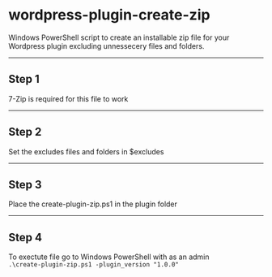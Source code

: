 # wordpress-plugin-create-zip
Windows PowerShell script to create an installable zip file for your Wordpress plugin excluding unnessecery files and folders.

---

## Step 1
7-Zip is required for this file to work

---

## Step 2
Set the excludes files and folders in $excludes 

---

## Step 3
Place the create-plugin-zip.ps1 in the plugin folder

---

## Step 4
To exectute file go to Windows PowerShell with as an admin  
`.\create-plugin-zip.ps1 -plugin_version "1.0.0"`